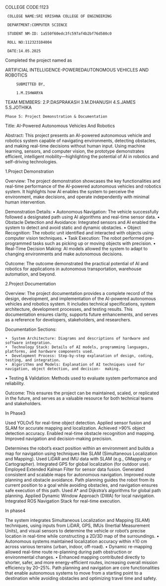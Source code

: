 COLLEGE CODE:1123 

     COLLEGE NAME:SRI KRISHNA COLLEGE OF ENGINEERING

     DEPARTMENT:COMPUTER SCIENCE

     STUDENT NM-ID: 1a550f60edc3fc597af4b2bf76d580c0
     
     ROLL NO:112323104004

     DATE:14.05.2025

   Completed the project named as 
    
  ARTIFICIAL INTELLIGENCE-POWEREDAUTONOMOUS VEHICLES AND ROBOTICS

         SUBMITTED BY,
                              
         1.M.ISHWARYA

TEAM MEMBERS:
   2.P.DASPRAKASH
   3.M.DHANUSH 
   4.S.JAMES 
   5.S.JOTHIKA

 


    Phase 5: Project Demonstration & Documentation
Title: AI-Powered  Autonomous Vehicles And Robotics



Abstract:
     This project presents an AI-powered autonomous vehicle and robotics system capable of navigating environments, detecting obstacles, and making real-time decisions without human input. Using machine learning, sensors, and computer vision, the prototype demonstrates efficient, intelligent mobility—highlighting the potential of AI in robotics and self-driving technologies.

  1.Project Demonstration

 Overview:
     The project demonstration showcases the key functionalities and real-time performance of the AI-powered autonomous vehicles and robotics system. It highlights how AI enables the system to perceive the environment, make decisions, and operate independently with minimal human intervention.

Demonstration Details:
       •  Autonomous Navigation: The vehicle successfully followed a designated path using AI algorithms and   real-time sensor data.
• Obstacle Detection and Avoidance: Integrated sensors and AI enabled the system to detect and avoid static and dynamic obstacles.
• Object Recognition: The robotic unit identified and interacted with objects using computer vision techniques.
• Task Execution: The robot performed pre-programmed tasks such as picking up or moving objects with precision.
       •  Real-Time Decision Making: AI models allowed the system to adapt to changing environments and make autonomous decisions.


  Outcome:
  The outcome demonstrated the practical potential of AI and robotics for applications in autonomous transportation, warehouse automation, and beyond.
  
  2.Project Documentation

  Overview:
       The project documentation provides a complete record of the design, development, and implementation of the AI-powered autonomous vehicles and robotics system. It includes technical specifications, system architecture, development processes, and testing results. This documentation ensures clarity, supports future enhancements, and serves as a reference for developers, stakeholders, and researchers.

 Documentation Sections:
   
    •  System Architecture: Diagrams and descriptions of hardware and software integration.
    •  Technology Stack: Details of AI models, programming languages, platforms, and hardware components used.
    •  Development Process: Step-by-step explanation of design, coding, testing, and integration.
    •  Algorithms and Models: Explanation of AI techniques used for navigation, object detection, and decision-  making.
   •  Testing & Validation: Methods used to evaluate system performance and reliability.

  Outcome:
     This ensures the project can be maintained, scaled, or replicated in the future, and serves as a valuable resource for both technical teams and stakeholders.

  In Phase3

Used YOLOv5 for real-time object detection. Applied sensor fusion and SLAM for accurate mapping and localization. Achieved >90% object detection accuracy. Enabled real-time obstacle recognition and mapping. Improved navigation and decision-making precision.

Determines the robot’s exact position within an environment and builds a map for navigation using techniques like SLAM (Simultaneous Localization and Mapping). Used LiDAR and IMU data with SLAM (e.g., GMapping or Cartographer). Integrated GPS for global localization (for outdoor use). Employed Extended Kalman Filter for sensor data fusion. Generated consistent and scalable maps for autonomous navigation. Improved route planning and obstacle avoidance. Path planning guides the robot from its current position to a goal while avoiding obstacles, and navigation ensures safe execution of this path. Used A* and Dijkstra’s algorithms for global path planning. Applied Dynamic Window Approach (DWA) for local navigation. Integrated ROS Navigation Stack for real-time execution.

In phase4

 The system integrates Simultaneous Localization and Mapping (SLAM) techniques, using inputs from LiDAR, GPS, IMUs (Inertial Measurement Units), and visual sensors to determine the vehicle or robot’s precise location in real-time while constructing a 2D/3D map of the surroundings. • Autonomous systems maintained localization accuracy within ±10 cm across various terrains (urban, indoor, off-road). • Dynamic re-mapping allowed real-time route re-planning during path obstruction or environmental changes. • Enhanced mapping contributed directly to shorter, safer, and more energy-efficient routes, increasing overall mission efficiency by 20–25%. Path planning and navigation are core functionalities that enable autonomous systems to move from a starting point to a destination while avoiding obstacles and optimizing travel time and safety.
